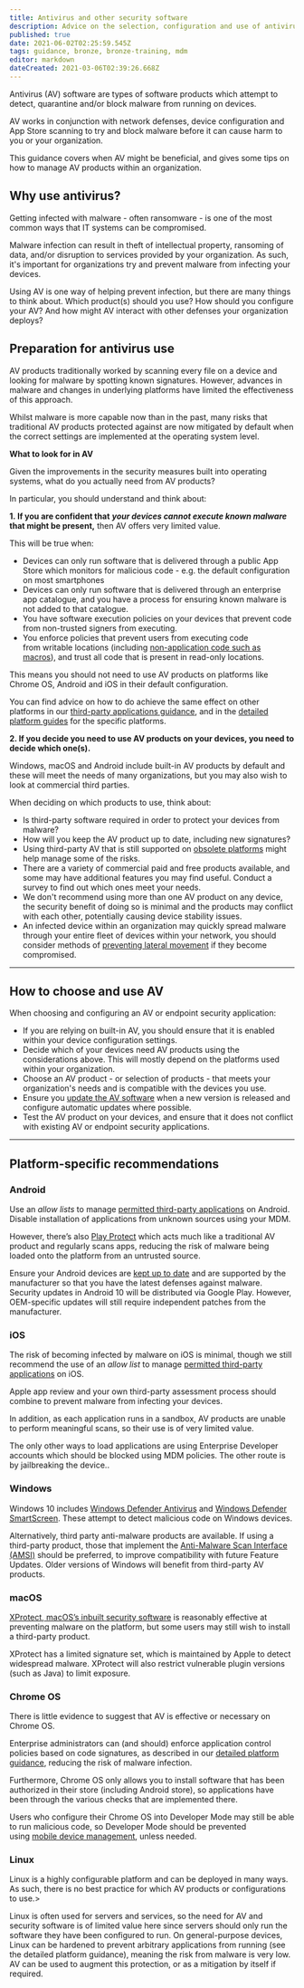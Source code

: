 ```yaml
---
title: Antivirus and other security software
description: Advice on the selection, configuration and use of antivirus and other security software on smartphones, tablets, laptops and desktop PCs
published: true
date: 2021-06-02T02:25:59.545Z
tags: guidance, bronze, bronze-training, mdm
editor: markdown
dateCreated: 2021-03-06T02:39:26.668Z
---
```


Antivirus (AV) software are types of software products which attempt to detect, quarantine and/or block malware from running on devices.

AV works in conjunction with network defenses, device configuration and App Store scanning to try and block malware before it can cause harm to you or your organization.

This guidance covers when AV might be beneficial, and gives some tips on how to manage AV products within an organization.


## Why use antivirus?

Getting infected with malware - often ransomware - is one of the most common ways that IT systems can be compromised.

Malware infection can result in theft of intellectual property, ransoming of data, and/or disruption to services provided by your organization. As such, it's important for organizations try and prevent malware from infecting your devices.

Using AV is one way of helping prevent infection, but there are many things to think about. Which product(s) should you use? How should you configure your AV? And how might AV interact with other defenses your organization deploys?


## Preparation for antivirus use

AV products traditionally worked by scanning every file on a device and looking for malware by spotting known signatures. However, advances in malware and changes in underlying platforms have limited the effectiveness of this approach.

Whilst malware is more capable now than in the past, many risks that traditional AV products protected against are now mitigated by default when the correct settings are implemented at the operating system level.

**What to look for in AV**

Given the improvements in the security measures built into operating systems, what do you actually need from AV products?

In particular, you should understand and think about:

**1. If you are confident that** ***your devices cannot execute known malware*** **that might be present,** then AV offers very limited value.

This will be true when:

-   Devices can only run software that is delivered through a public App Store which monitors for malicious code - e.g. the default configuration on most smartphones
-   Devices can only run software that is delivered through an enterprise app catalogue, and you have a process for ensuring known malware is not added to that catalogue.
-   You have software execution policies on your devices that prevent code from non-trusted signers from executing.
-   You enforce policies that prevent users from executing code from writable locations (including [non-application code such as macros](/guidance/macro-security-for-microsoft-office)), and trust all code that is present in read-only locations.

This means you should not need to use AV products on platforms like Chrome OS, Android and iOS in their default configuration.

You can find advice on how to do achieve the same effect on other platforms in our [third-party applications guidance](/bronze-training/mobile-device-guidance/using-third-party-applications), and in the [detailed platform guides](/bronze-training/mobile-device-guidance/platform-guides) for the specific platforms.

**2\. If you decide you need to use AV products on your devices, you need to decide which one(s).**

Windows, macOS and Android include built-in AV products by default and these will meet the needs of many organizations, but you may also wish to look at commercial third parties.

When deciding on which products to use, think about:

-   Is third-party software required in order to protect your devices from malware?
-   How will you keep the AV product up to date, including new signatures?
-   Using third-party AV that is still supported on [obsolete platforms](/bronze-training/mobile-device-guidance/managing-the-risks-from-obsolete-products) might help manage some of the risks.
-   There are a variety of commercial paid and free products available, and some may have additional features you may find useful. Conduct a survey to find out which ones meet your needs.
-   We don't recommend using more than one AV product on any device, the security benefit of doing so is minimal and the products may conflict with each other, potentially causing device stability issues.
-   An infected device within an organization may quickly spread malware through your entire fleet of devices within your network, you should consider methods of [preventing lateral movement](/bronze-controls/preventing-lateral-movement) if they become compromised.

---

## How to choose and use AV

When choosing and configuring an AV or endpoint security application:

-   If you are relying on built-in AV, you should ensure that it is enabled within your device configuration settings.
-   Decide which of your devices need AV products using the considerations above. This will mostly depend on the platforms used within your organization.
-   Choose an AV product - or selection of products - that meets your organization's needs and is compatible with the devices you use.
-   Ensure you [update the AV software](/bronze-training/mobile-device-guidance/antivirus-and-other-security-software) when a new version is released and configure automatic updates where possible.
-   Test the AV product on your devices, and ensure that it does not conflict with existing AV or endpoint security applications.

---

## Platform-specific recommendations

### **Android**

Use an *allow lists* to manage [permitted third-party applications](/bronze-training/mobile-device-guidance/using-third-party-applications) on Android. Disable installation of applications from unknown sources using your MDM.

However, there’s also [Play Protect](https://support.google.com/accounts/answer/2812853?hl=en) which acts much like a traditional AV product and regularly scans apps, reducing the risk of malware being loaded onto the platform from an untrusted source.

Ensure your Android devices are [kept up to date](/bronze-training/mobile-device-guidance/keeping-devices-and-software-up-to-date) and are supported by the manufacturer so that you have the latest defenses against malware. Security updates in Android 10 will be distributed via Google Play. However, OEM-specific updates will still require independent patches from the manufacturer.

### **iOS**

The risk of becoming infected by malware on iOS is minimal, though we still recommend the use of an *allow list* to manage [permitted third-party applications](/bronze-training/mobile-device-guidance/keeping-devices-and-software-up-to-date) on iOS.

Apple app review and your own third-party assessment process should combine to prevent malware from infecting your devices.

In addition, as each application runs in a sandbox, AV products are unable to perform meaningful scans, so their use is of very limited value. 

The only other ways to load applications are using Enterprise Developer accounts which should be blocked using MDM policies. The other route is by jailbreaking the device.. 

### **Windows**

Windows 10 includes [Windows Defender Antivirus](https://docs.microsoft.com/en-us/windows/security/threat-protection/windows-defender-antivirus/windows-defender-antivirus-in-windows-10) and [Windows Defender SmartScreen](https://docs.microsoft.com/en-us/windows/security/threat-protection/windows-defender-smartscreen/windows-defender-smartscreen-overview). These attempt to detect malicious code on Windows devices.

Alternatively, third party anti-malware products are available. If using a third-party product, those that implement the [Anti-Malware Scan Interface (AMSI)](https://docs.microsoft.com/en-gb/windows/win32/amsi/antimalware-scan-interface-portal) should be preferred, to improve compatibility with future Feature Updates. Older versions of Windows will benefit from third-party AV products. 

### **macOS**

[XProtect, macOS’s inbuilt security software](https://www.apple.com/macos/security/) is reasonably effective at preventing malware on the platform, but some users may still wish to install a third-party product.

XProtect has a limited signature set, which is maintained by Apple to detect widespread malware. XProtect will also restrict vulnerable plugin versions (such as Java) to limit exposure.

### **Chrome OS**

There is little evidence to suggest that AV is effective or necessary on Chrome OS.

Enterprise administrators can (and should) enforce application control policies based on code signatures, as described in our [detailed platform guidance](/bronze-training/mobile-device-guidance/platform-guides), reducing the risk of malware infection.

Furthermore, Chrome OS only allows you to install software that has been authorized in their store (including Android store), so applications have been through the various checks that are implemented there.

Users who configure their Chrome OS into Developer Mode may still be able to run malicious code, so Developer Mode should be prevented using [mobile device management](/bronze-training/mobile-device-guidance/choosing-and-using-mobile-device-management-services), unless needed.

### **Linux**

Linux is a highly configurable platform and can be deployed in many ways. As such, there is no best practice for which AV products or configurations to use.>

Linux is often used for servers and services, so the need for AV and security software is of limited value here since servers should only run the software they have been configured to run. On general-purpose devices, Linux can be hardened to prevent arbitrary applications from running (see the detailed platform guidance), meaning the risk from malware is very low. AV can be used to augment this protection, or as a mitigation by itself if required.